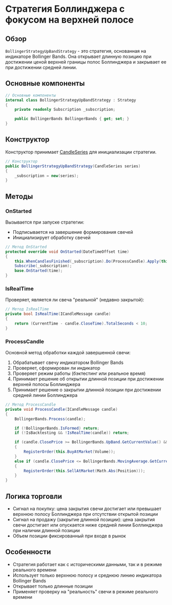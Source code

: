 # Стратегия Боллинджера с фокусом на верхней полосе

## Обзор

`BollingerStrategyUpBandStrategy` - это стратегия, основанная на индикаторе Bollinger Bands. Она открывает длинную позицию при достижении ценой верхней границы полос Боллинджера и закрывает ее при достижении средней линии.

## Основные компоненты

```cs
// Основные компоненты
internal class BollingerStrategyUpBandStrategy : Strategy
{
    private readonly Subscription _subscription;

    public BollingerBands BollingerBands { get; set; }
}
```

## Конструктор

Конструктор принимает [CandleSeries](xref:StockSharp.Algo.Candles.CandleSeries) для инициализации стратегии.

```cs
// Конструктор
public BollingerStrategyUpBandStrategy(CandleSeries series)
{
    _subscription = new(series);
}
```

## Методы

### OnStarted

Вызывается при запуске стратегии:

- Подписывается на завершение формирования свечей
- Инициализирует обработку свечей

```cs
// Метод OnStarted
protected override void OnStarted(DateTimeOffset time)
{
    this.WhenCandlesFinished(_subscription).Do(ProcessCandle).Apply(this);
    Subscribe(_subscription);
    base.OnStarted(time);
}
```

### IsRealTime

Проверяет, является ли свеча "реальной" (недавно закрытой):

```cs
// Метод IsRealTime
private bool IsRealTime(ICandleMessage candle)
{
    return (CurrentTime - candle.CloseTime).TotalSeconds < 10;
}
```

### ProcessCandle

Основной метод обработки каждой завершенной свечи:

1. Обрабатывает свечу индикатором Bollinger Bands
2. Проверяет, сформирован ли индикатор
3. Проверяет режим работы (бэктестинг или реальное время)
4. Принимает решение об открытии длинной позиции при достижении верхней полосы Боллинджера
5. Принимает решение о закрытии длинной позиции при достижении средней линии Боллинджера

```cs
// Метод ProcessCandle
private void ProcessCandle(ICandleMessage candle)
{
    BollingerBands.Process(candle);

    if (!BollingerBands.IsFormed) return;
    if (!IsBacktesting && !IsRealTime(candle)) return;

    if (candle.ClosePrice >= BollingerBands.UpBand.GetCurrentValue() && Position == 0)
    {
        RegisterOrder(this.BuyAtMarket(Volume));
    }
    else if (candle.ClosePrice <= BollingerBands.MovingAverage.GetCurrentValue() && Position > 0)
    {
        RegisterOrder(this.SellAtMarket(Math.Abs(Position)));
    }
}
```

## Логика торговли

- Сигнал на покупку: цена закрытия свечи достигает или превышает верхнюю полосу Боллинджера при отсутствии открытой позиции
- Сигнал на продажу (закрытие длинной позиции): цена закрытия свечи достигает или опускается ниже средней линии Боллинджера при наличии длинной позиции
- Объем позиции фиксированный при входе в рынок

## Особенности

- Стратегия работает как с историческими данными, так и в режиме реального времени
- Использует только верхнюю полосу и среднюю линию индикатора Bollinger Bands
- Открывает только длинные позиции
- Применяет проверку на "реальность" свечи в режиме реального времени